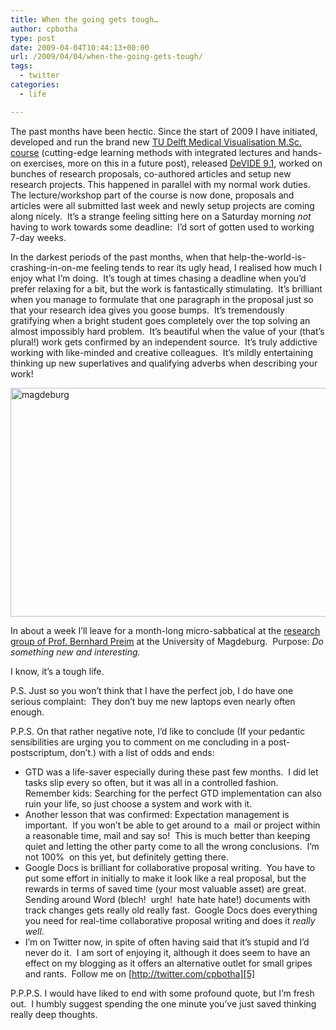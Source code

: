 ```yaml
---
title: When the going gets tough…
author: cpbotha
type: post
date: 2009-04-04T10:44:13+00:00
url: /2009/04/04/when-the-going-gets-tough/
tags:
  - twitter
categories:
  - life

---
```

The past months have been hectic. Since the start of 2009 I have initiated, developed and run the brand new [TU Delft Medical Visualisation M.Sc. course][1] (cutting-edge learning methods with integrated lectures and hands-on exercises, more on this in a future post), released [DeVIDE 9.1][2], worked on bunches of research proposals, co-authored articles and setup new research projects. This happened in parallel with my normal work duties.   The lecture/workshop part of the course is now done, proposals and articles were all submitted last week and newly setup projects are coming along nicely.  It&#8217;s a strange feeling sitting here on a Saturday morning _not_ having to work towards some deadline:  I&#8217;d sort of gotten used to working 7-day weeks.

In the darkest periods of the past months, when that help-the-world-is-crashing-in-on-me feeling tends to rear its ugly head, I realised how much I enjoy what I&#8217;m doing.  It&#8217;s tough at times chasing a deadline when you&#8217;d prefer relaxing for a bit, but the work is fantastically stimulating.  It&#8217;s brilliant when you manage to formulate that one paragraph in the proposal just so that your research idea gives you goose bumps.  It&#8217;s tremendously gratifying when a bright student goes completely over the top solving an almost impossibly hard problem.  It&#8217;s beautiful when the value of your (that&#8217;s plural!) work gets confirmed by an independent source.  It&#8217;s truly addictive working with like-minded and creative colleagues.  It&#8217;s mildly entertaining thinking up new superlatives and qualifying adverbs when describing your work!

[<img data-attachment-id="466" data-permalink="https://cpbotha.net/2009/04/04/when-the-going-gets-tough/magdeburg/" data-orig-file="https://cpbotha.net/wp-content/uploads/2009/04/magdeburg.jpg" data-orig-size="800,573" data-comments-opened="1" data-image-meta="{&quot;aperture&quot;:&quot;0&quot;,&quot;credit&quot;:&quot;&quot;,&quot;camera&quot;:&quot;&quot;,&quot;caption&quot;:&quot;&quot;,&quot;created_timestamp&quot;:&quot;0&quot;,&quot;copyright&quot;:&quot;&quot;,&quot;focal_length&quot;:&quot;0&quot;,&quot;iso&quot;:&quot;0&quot;,&quot;shutter_speed&quot;:&quot;0&quot;,&quot;title&quot;:&quot;&quot;}" data-image-title="magdeburg" data-image-description="" data-medium-file="https://cpbotha.net/wp-content/uploads/2009/04/magdeburg-300x214.jpg" data-large-file="https://cpbotha.net/wp-content/uploads/2009/04/magdeburg.jpg" class="alignnone size-full wp-image-466" title="magdeburg" src="http://cpbotha.net/wp-content/uploads/2009/04/magdeburg.jpg" alt="magdeburg" width="512" height="366" srcset="https://cpbotha.net/wp-content/uploads/2009/04/magdeburg.jpg 800w, https://cpbotha.net/wp-content/uploads/2009/04/magdeburg-300x214.jpg 300w" sizes="(max-width: 512px) 85vw, 512px" />][3]

In about a week I&#8217;ll leave for a month-long micro-sabbatical at the [research group of Prof. Bernhard Preim][4] at the University of Magdeburg.  Purpose: _Do something new and interesting._

I know, it&#8217;s a tough life.

P.S. Just so you won&#8217;t think that I have the perfect job, I do have one serious complaint:  They don&#8217;t buy me new laptops even nearly often enough.

P.P.S. On that rather negative note, I&#8217;d like to conclude (If your pedantic sensibilities are urging you to comment on me concluding in a post-postscriptum, don&#8217;t.) with a list of odds and ends:

  * GTD was a life-saver especially during these past few months.  I did let tasks slip every so often, but it was all in a controlled fashion.  Remember kids: Searching for the perfect GTD implementation can also ruin your life, so just choose a system and work with it.
  * Another lesson that was confirmed: Expectation management is important.  If you won&#8217;t be able to get around to a  mail or project within a reasonable time, mail and say so!  This is much better than keeping quiet and letting the other party come to all the wrong conclusions.  I&#8217;m not 100%  on this yet, but definitely getting there.
  * Google Docs is brilliant for collaborative proposal writing.  You have to put some effort in initially to make it look like a real proposal, but the rewards in terms of saved time (your most valuable asset) are great.  Sending around Word (blech!  urgh!  hate hate hate!) documents with track changes gets really old really fast.  Google Docs does everything you need for real-time collaborative proposal writing and does it _really well_.
  * I&#8217;m on Twitter now, in spite of often having said that it&#8217;s stupid and I&#8217;d never do it.  I am sort of enjoying it, although it does seem to have an effect on my blogging as it offers an alternative outlet for small gripes and rants.  Follow me on [http://twitter.com/cpbotha][5]

P.P.P.S. I would have liked to end with some profound quote, but I&#8217;m fresh out.  I humbly suggest spending the one minute you&#8217;ve just saved thinking really deep thoughts.

 [1]: http://visualisation.tudelft.nl/Courses/in4307 "IN4307 website"
 [2]: http://devidenews.wordpress.com/2009/02/04/devide-91-released/ "DeVIDE 9.1 release blog posting"
 [3]: http://www.uibk.ac.at/exphys/museum/html/details/mech/guericke.html.en
 [4]: http://wwwisg.cs.uni-magdeburg.de/cvcms/en "University of Magdeburg Visualisation Group"
 [5]: http://twitter.com/cpbotha "My twitter profile"
